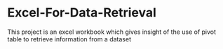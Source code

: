 # Excel-For-Data-Retrieval
This project is an excel workbook which gives insight of the use of pivot table to retrieve information from a dataset
